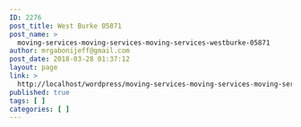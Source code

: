 ```yaml
---
ID: 2276
post_title: West Burke 05871
post_name: >
  moving-services-moving-services-moving-services-westburke-05871
author: mrgabonijeff@gmail.com
post_date: 2018-03-28 01:37:12
layout: page
link: >
  http://localhost/wordpress/moving-services-moving-services-moving-services-westburke-05871/
published: true
tags: [ ]
categories: [ ]
---
```

